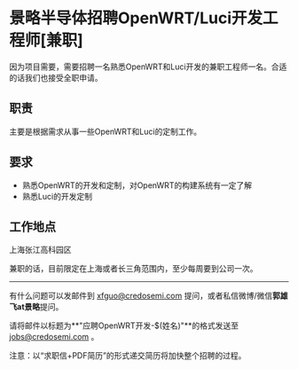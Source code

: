 景略半导体招聘OpenWRT/Luci开发工程师[兼职]
==========================================

因为项目需要，需要招聘一名熟悉OpenWRT和Luci开发的兼职工程师一名。合适的话我们也接受全职申请。

## 职责 ##

主要是根据需求从事一些OpenWRT和Luci的定制工作。

## 要求 ##

* 熟悉OpenWRT的开发和定制，对OpenWRT的构建系统有一定了解
* 熟悉Luci的开发定制

## 工作地点 ##

上海张江高科园区

兼职的话，目前限定在上海或者长三角范围内，至少每周要到公司一次。

----

有什么问题可以发邮件到 <xfguo@credosemi.com> 提问，或者私信微博/微信**郭雄飞at景略**提问。

请将邮件以标题为**"应聘OpenWRT开发-$(姓名)"**的格式发送至 <jobs@credosemi.com> 。

注意：以“求职信+PDF简历”的形式递交简历将加快整个招聘的过程。

